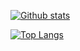 [![Github stats](https://github-readme-stats.vercel.app/api?username=janderedev&count_private=true&show_icons=true&theme=dark)](https://github.com/anuraghazra/github-readme-stats)

[![Top Langs](https://github-readme-stats.vercel.app/api/top-langs/?username=janderedev&theme=dark)](https://github.com/anuraghazra/github-readme-stats)
